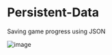 # Persistent-Data
Saving game progress using JSON

![image](https://user-images.githubusercontent.com/108391293/236634224-af348cb4-b833-4c0a-8ba5-e900f592734b.png)
